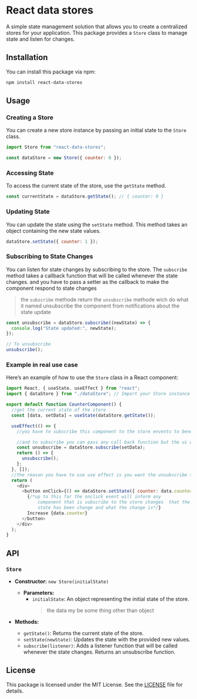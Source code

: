 # React data stores

A simple state management solution that allows you to create a centralized stores for your application. This package provides a `Store` class to manage state and listen for changes.

## Installation

You can install this package via npm:

```bash
npm install react-data-stores
```

## Usage

### Creating a Store

You can create a new store instance by passing an initial state to the `Store` class.

```javascript
import Store from "react-data-stores";

const dataStore = new Store({ counter: 0 });
```

### Accessing State

To access the current state of the store, use the `getState` method.

```javascript
const currentState = dataStore.getState(); // { counter: 0 }
```

### Updating State

You can update the state using the `setState` method. This method takes an object containing the new state values.

```javascript
dataStore.setState({ counter: 1 });
```

### Subscribing to State Changes

You can listen for state changes by subscribing to the store. The `subscribe` method takes a callback function that will be called whenever the state changes. and you have to pass a setter as the callback to make the component respond to state changes

> the `subscribe` methode return the `unsubscribe` methode wich do what it named unsubscribe the component from notifications about the state update

```javascript
const unsubscribe = dataStore.subscribe((newState) => {
  console.log("State updated:", newState);
});

// To unsubscribe
unsubscribe();
```

### Example in real use case

Here’s an example of how to use the `Store` class in a React component:

```javascript
import React, { useState, useEffect } from "react";
import { dataStore } from "./dataStore"; // Import your Store instance

export default function CounterComponent() {
  //get the current state of the store
  const [data, setData] = useState(dataStore.getState());

  useEffect(() => {
    //you have to subscribe this component to the store envents to benefit from the ui updates if the data on the store change

    //and to subscribe you can pass any call back function but the ui will not update unless you subscribe with a setter
    const unsubscribe = dataStore.subscribe(setData);
    return () => {
      unsubscribe();
    };
  }, []);
  //the reason you have to use use effect is you want the unsubscribe to happen after the unmount of the component (for performence and avoiding errors)
  return (
    <div>
      <button onClick={() => dataStore.setState({ counter: data.counter + 1 })}>
        {/*up to this far the onclick event will inform any 
            component that is subscribe to the store changes  that the 
            state has been change and what the change is*/}
        Increase {data.counter}
      </button>
    </div>
  );
}
```

## API

### `Store`

- **Constructor:** `new Store(initialState)`

  - **Parameters:**
    - `initialState`: An object representing the initial state of the store.
      > the data my be some thing other than object

- **Methods:**
  - `getState()`: Returns the current state of the store.
  - `setState(newState)`: Updates the state with the provided new values.
  - `subscribe(listener)`: Adds a listener function that will be called whenever the state changes. Returns an unsubscribe function.

## License

This package is licensed under the MIT License. See the [LICENSE](LICENSE) file for details.
